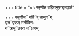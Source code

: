+++
title = "०५ स्तृणीत बर्हिरानुषग्घृतपृष्ठं"

+++
स्तृणीत᳓ बर्हि᳓र् आनुष᳓ग्  
घृत᳓पृष्ठम् मनीषिणः  
य᳓त्रामृ᳓तस्य च᳓क्षणम्